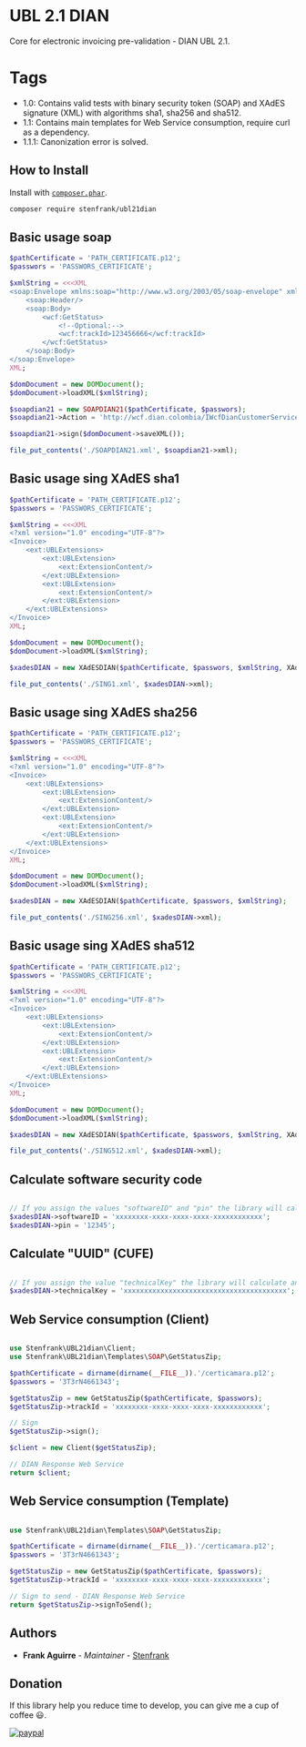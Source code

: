 # UBL 2.1 DIAN

Core for electronic invoicing pre-validation - DIAN UBL 2.1.

# Tags
* 1.0: Contains valid tests with binary security token (SOAP) and XAdES signature (XML) with algorithms sha1, sha256 and sha512.
* 1.1: Contains main templates for Web Service consumption, require curl as a dependency.
* 1.1.1: Canonization error is solved.

## How to Install

Install with [`composer.phar`](http://getcomposer.org).

```sh
composer require stenfrank/ubl21dian
```

## Basic usage soap

```php
$pathCertificate = 'PATH_CERTIFICATE.p12';
$passwors = 'PASSWORS_CERTIFICATE';

$xmlString = <<<XML
<soap:Envelope xmlns:soap="http://www.w3.org/2003/05/soap-envelope" xmlns:wcf="http://wcf.dian.colombia">
    <soap:Header/>
    <soap:Body>
        <wcf:GetStatus>
            <!--Optional:-->
            <wcf:trackId>123456666</wcf:trackId>
        </wcf:GetStatus>
    </soap:Body>
</soap:Envelope>
XML;

$domDocument = new DOMDocument();
$domDocument->loadXML($xmlString);

$soapdian21 = new SOAPDIAN21($pathCertificate, $passwors);
$soapdian21->Action = 'http://wcf.dian.colombia/IWcfDianCustomerServices/GetStatus';

$soapdian21->sign($domDocument->saveXML());

file_put_contents('./SOAPDIAN21.xml', $soapdian21->xml);
```
## Basic usage sing XAdES sha1

```php
$pathCertificate = 'PATH_CERTIFICATE.p12';
$passwors = 'PASSWORS_CERTIFICATE';

$xmlString = <<<XML
<?xml version="1.0" encoding="UTF-8"?>
<Invoice>
    <ext:UBLExtensions>
        <ext:UBLExtension>
            <ext:ExtensionContent/>
        </ext:UBLExtension>
        <ext:UBLExtension>
            <ext:ExtensionContent/>
        </ext:UBLExtension>
    </ext:UBLExtensions>
</Invoice>
XML;

$domDocument = new DOMDocument();
$domDocument->loadXML($xmlString);

$xadesDIAN = new XAdESDIAN($pathCertificate, $passwors, $xmlString, XAdESDIAN::ALGO_SHA1);

file_put_contents('./SING1.xml', $xadesDIAN->xml);
```

## Basic usage sing XAdES sha256

```php
$pathCertificate = 'PATH_CERTIFICATE.p12';
$passwors = 'PASSWORS_CERTIFICATE';

$xmlString = <<<XML
<?xml version="1.0" encoding="UTF-8"?>
<Invoice>
    <ext:UBLExtensions>
        <ext:UBLExtension>
            <ext:ExtensionContent/>
        </ext:UBLExtension>
        <ext:UBLExtension>
            <ext:ExtensionContent/>
        </ext:UBLExtension>
    </ext:UBLExtensions>
</Invoice>
XML;

$domDocument = new DOMDocument();
$domDocument->loadXML($xmlString);

$xadesDIAN = new XAdESDIAN($pathCertificate, $passwors, $xmlString);

file_put_contents('./SING256.xml', $xadesDIAN->xml);
```

## Basic usage sing XAdES sha512

```php
$pathCertificate = 'PATH_CERTIFICATE.p12';
$passwors = 'PASSWORS_CERTIFICATE';

$xmlString = <<<XML
<?xml version="1.0" encoding="UTF-8"?>
<Invoice>
    <ext:UBLExtensions>
        <ext:UBLExtension>
            <ext:ExtensionContent/>
        </ext:UBLExtension>
        <ext:UBLExtension>
            <ext:ExtensionContent/>
        </ext:UBLExtension>
    </ext:UBLExtensions>
</Invoice>
XML;

$domDocument = new DOMDocument();
$domDocument->loadXML($xmlString);

$xadesDIAN = new XAdESDIAN($pathCertificate, $passwors, $xmlString, XAdESDIAN::ALGO_SHA512);

file_put_contents('./SING512.xml', $xadesDIAN->xml);
```

## Calculate software security code
```php

// If you assign the values "softwareID" and "pin" the library will calculate and assign "Software Security Code" at the moment of signing the document.
$xadesDIAN->softwareID = 'xxxxxxxx-xxxx-xxxx-xxxx-xxxxxxxxxxxx';
$xadesDIAN->pin = '12345';
```

## Calculate "UUID" (CUFE)
```php

// If you assign the value "technicalKey" the library will calculate and assign "UUID" (CUFE) at the moment of signing the document
$xadesDIAN->technicalKey = 'xxxxxxxxxxxxxxxxxxxxxxxxxxxxxxxxxxxxxxxx';
```

## Web Service consumption (Client)
```php

use Stenfrank\UBL21dian\Client;
use Stenfrank\UBL21dian\Templates\SOAP\GetStatusZip;

$pathCertificate = dirname(dirname(__FILE__)).'/certicamara.p12';
$passwors = '3T3rN4661343';

$getStatusZip = new GetStatusZip($pathCertificate, $passwors);
$getStatusZip->trackId = 'xxxxxxxx-xxxx-xxxx-xxxx-xxxxxxxxxxxx';

// Sign
$getStatusZip->sign();

$client = new Client($getStatusZip);

// DIAN Response Web Service
return $client;
```

## Web Service consumption (Template)
```php

use Stenfrank\UBL21dian\Templates\SOAP\GetStatusZip;

$pathCertificate = dirname(dirname(__FILE__)).'/certicamara.p12';
$passwors = '3T3rN4661343';

$getStatusZip = new GetStatusZip($pathCertificate, $passwors);
$getStatusZip->trackId = 'xxxxxxxx-xxxx-xxxx-xxxx-xxxxxxxxxxxx';

// Sign to send - DIAN Response Web Service
return $getStatusZip->signToSend();
```

## Authors

* **Frank Aguirre** - *Maintainer* - [Stenfrank](https://github.com/Stenfrank/)

## Donation
If this library help you reduce time to develop, you can give me a cup of coffee :smiley:.

[![paypal](https://www.paypalobjects.com/en_US/i/btn/btn_donateCC_LG.gif)](https://www.paypal.me/stenfrank/1?locale.x=es_XC)
 
